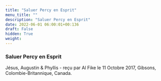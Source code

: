 ```yaml
---
title: "Saluer Percy en Esprit"
menu_title: ""
description: "Saluer Percy en Esprit"
date: 2022-06-01 06:00:01+00:136
draft: False
hidden: True
weight:
---
```

### Saluer Percy en Esprit

Jésus, Augustin & Phyllis - reçu par Al Fike le 11 Octobre 2017, Gibsons, Colombie-Britannique, Canada.



